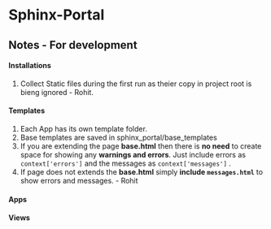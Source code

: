 # Sphinx-Portal

## Notes - For development

#### Installations
1. Collect Static files during the first run as theier copy in project root is bieng ignored - Rohit.

#### Templates
1. Each App has its own template folder.
2. Base templates are saved in sphinx_portal/base_templates
3. If you are extending the page **base.html** then there is **no need** to create space for showing any **warnings and errors**. Just include errors as `context['errors']` and the messages as `context['messages']` .
4. If page does not extends the **base.html** simply **include `messages.html`** to show errors and messages. - Rohit

#### Apps


#### Views

